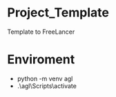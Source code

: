 # Project_Template
Template to FreeLancer

# Enviroment
- python -m venv agl
- .\agl\Scripts\activate
